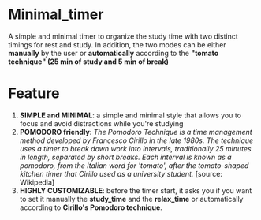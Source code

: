 # Minimal_timer
A simple and minimal timer to organize the study time with two distinct timings for  rest and study. 
In addition, the two modes can be either **manually** by the user or **automatically** according to the **"tomato technique" (25 min of study and 5 min of break)**

# Feature
1) **SIMPLE and MINIMAL**: a simple and minimal style that allows you to focus and avoid distractions while you're studying
2) **POMODORO friendly**: _The Pomodoro Technique is a time management method developed by Francesco Cirillo in the late 1980s. The technique uses a timer to break down work into intervals, traditionally 25 minutes in length, separated by short breaks. Each interval is known as a pomodoro, from the Italian word for 'tomato', after the tomato-shaped kitchen timer that Cirillo used as a university student._ [source: Wikipedia]
3) **HIGHLY CUSTOMIZABLE**: before the timer start, it asks you if you want to set it manually the **study_time** and the **relax_time** or automatically according to **Cirillo's Pomodoro technique**.
